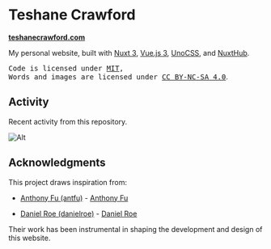 # Teshane Crawford

**[teshanecrawford.com](https://teshanecrawford.com)**

My personal website, built with [Nuxt 3](https://nuxt.com/), [Vue.js 3](https://vuejs.org/), [UnoCSS](https://unocss.dev), and [NuxtHub](https://hub.nuxt.com/).
<br>

<samp>Code is licensed under <a href='./LICENSE'>MIT</a>,<br> Words and images are licensed under <a href='https://creativecommons.org/licenses/by-nc-sa/4.0/'>CC BY-NC-SA 4.0</a></samp>.

## Activity

Recent activity from this repository.

![Alt](https://repobeats.axiom.co/api/embed/0cbaf17c0da8170aff4e560bcd7220dc3c94b766.svg "Repobeats analytics image")

## Acknowledgments

This project draws inspiration from:

- [Anthony Fu (antfu)](https://github.com/antfu) -
 [Anthony Fu](https://antfu.me)

- [Daniel Roe (danielroe)](https://github.com/danielroe) -
 [Daniel Roe](https://roe.dev)

Their work has been instrumental in shaping the development and design of this website.
